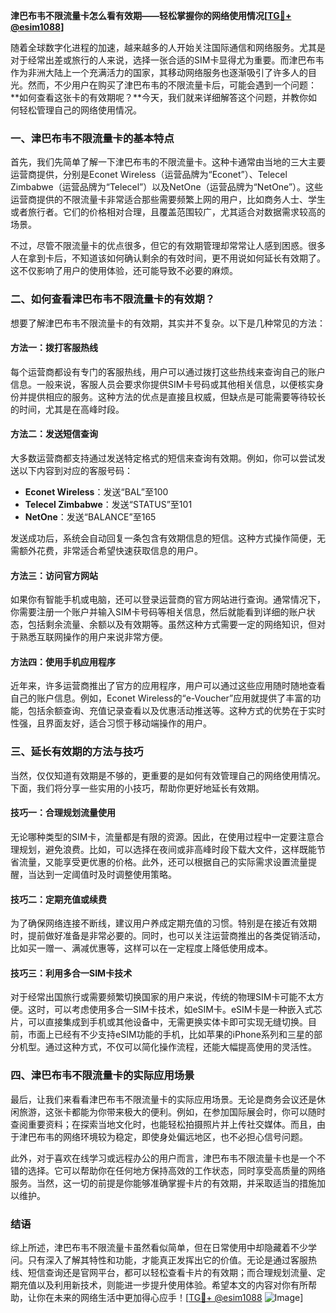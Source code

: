 **津巴布韦不限流量卡怎么看有效期——轻松掌握你的网络使用情况[[TG💪+ @esim1088](https://t.me/s/esim1088)]**

随着全球数字化进程的加速，越来越多的人开始关注国际通信和网络服务。尤其是对于经常出差或旅行的人来说，选择一张合适的SIM卡显得尤为重要。而津巴布韦作为非洲大陆上一个充满活力的国家，其移动网络服务也逐渐吸引了许多人的目光。然而，不少用户在购买了津巴布韦的不限流量卡后，可能会遇到一个问题：**如何查看这张卡的有效期呢？**今天，我们就来详细解答这个问题，并教你如何轻松管理自己的网络使用情况。

### 一、津巴布韦不限流量卡的基本特点

首先，我们先简单了解一下津巴布韦的不限流量卡。这种卡通常由当地的三大主要运营商提供，分别是Econet Wireless（运营品牌为“Econet”）、Telecel Zimbabwe（运营品牌为“Telecel”）以及NetOne（运营品牌为“NetOne”）。这些运营商提供的不限流量卡非常适合那些需要频繁上网的用户，比如商务人士、学生或者旅行者。它们的价格相对合理，且覆盖范围较广，尤其适合对数据需求较高的场景。

不过，尽管不限流量卡的优点很多，但它的有效期管理却常常让人感到困惑。很多人在拿到卡后，不知道该如何确认剩余的有效时间，更不用说如何延长有效期了。这不仅影响了用户的使用体验，还可能导致不必要的麻烦。

### 二、如何查看津巴布韦不限流量卡的有效期？

想要了解津巴布韦不限流量卡的有效期，其实并不复杂。以下是几种常见的方法：

#### 方法一：拨打客服热线

每个运营商都设有专门的客服热线，用户可以通过拨打这些热线来查询自己的账户信息。一般来说，客服人员会要求你提供SIM卡号码或其他相关信息，以便核实身份并提供相应的服务。这种方法的优点是直接且权威，但缺点是可能需要等待较长的时间，尤其是在高峰时段。

#### 方法二：发送短信查询

大多数运营商都支持通过发送特定格式的短信来查询有效期。例如，你可以尝试发送以下内容到对应的客服号码：

- **Econet Wireless**：发送“BAL”至100
- **Telecel Zimbabwe**：发送“STATUS”至101
- **NetOne**：发送“BALANCE”至165

发送成功后，系统会自动回复一条包含有效期信息的短信。这种方式操作简便，无需额外花费，非常适合希望快速获取信息的用户。

#### 方法三：访问官方网站

如果你有智能手机或电脑，还可以登录运营商的官方网站进行查询。通常情况下，你需要注册一个账户并输入SIM卡号码等相关信息，然后就能看到详细的账户状态，包括剩余流量、余额以及有效期等。虽然这种方式需要一定的网络知识，但对于熟悉互联网操作的用户来说非常方便。

#### 方法四：使用手机应用程序

近年来，许多运营商推出了官方的应用程序，用户可以通过这些应用随时随地查看自己的账户信息。例如，Econet Wireless的“e-Voucher”应用就提供了丰富的功能，包括余额查询、充值记录查看以及优惠活动推送等。这种方式的优势在于实时性强，且界面友好，适合习惯于移动端操作的用户。

### 三、延长有效期的方法与技巧

当然，仅仅知道有效期是不够的，更重要的是如何有效管理自己的网络使用情况。下面，我们将分享一些实用的小技巧，帮助你更好地延长有效期。

#### 技巧一：合理规划流量使用

无论哪种类型的SIM卡，流量都是有限的资源。因此，在使用过程中一定要注意合理规划，避免浪费。比如，可以选择在夜间或非高峰时段下载大文件，这样既能节省流量，又能享受更优惠的价格。此外，还可以根据自己的实际需求设置流量提醒，当达到一定阈值时及时调整使用策略。

#### 技巧二：定期充值或续费

为了确保网络连接不断线，建议用户养成定期充值的习惯。特别是在接近有效期时，提前做好准备是非常必要的。同时，也可以关注运营商推出的各类促销活动，比如买一赠一、满减优惠等，这样可以在一定程度上降低使用成本。

#### 技巧三：利用多合一SIM卡技术

对于经常出国旅行或需要频繁切换国家的用户来说，传统的物理SIM卡可能不太方便。这时，可以考虑使用多合一SIM卡技术，如eSIM卡。eSIM卡是一种嵌入式芯片，可以直接集成到手机或其他设备中，无需更换实体卡即可实现无缝切换。目前，市面上已经有不少支持eSIM功能的手机，比如苹果的iPhone系列和三星的部分机型。通过这种方式，不仅可以简化操作流程，还能大幅提高使用的灵活性。

### 四、津巴布韦不限流量卡的实际应用场景

最后，让我们来看看津巴布韦不限流量卡的实际应用场景。无论是商务会议还是休闲旅游，这张卡都能为你带来极大的便利。例如，在参加国际展会时，你可以随时查阅重要资料；在探索当地文化时，也能轻松拍摄照片并上传社交媒体。而且，由于津巴布韦的网络环境较为稳定，即使身处偏远地区，也不必担心信号问题。

此外，对于喜欢在线学习或远程办公的用户而言，津巴布韦不限流量卡也是一个不错的选择。它可以帮助你在任何地方保持高效的工作状态，同时享受高质量的网络服务。当然，这一切的前提是你能够准确掌握卡片的有效期，并采取适当的措施加以维护。

### 结语

综上所述，津巴布韦不限流量卡虽然看似简单，但在日常使用中却隐藏着不少学问。只有深入了解其特性和功能，才能真正发挥出它的价值。无论是通过客服热线、短信查询还是官网平台，都可以轻松查看卡片的有效期；而合理规划流量、定期充值以及利用新技术，则能进一步提升使用体验。希望本文的内容对你有所帮助，让你在未来的网络生活中更加得心应手！[[TG💪+ @esim1088](https://t.me/s/esim1088) ![Image](https://i.postimg.cc/4NQfJmqS/Snipaste-2025-05-13-00-14-12.png)]